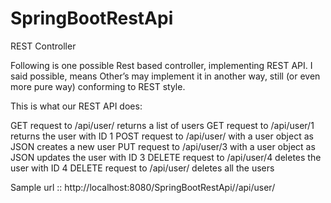 # SpringBootRestApi

REST Controller

Following is one possible Rest based controller, implementing REST API. I said possible, means Other’s may implement it in another way, still (or even more pure way) conforming to REST style.

This is what our REST API does:

GET request to /api/user/ returns a list of users
GET request to /api/user/1 returns the user with ID 1
POST request to /api/user/ with a user object as JSON creates a new user
PUT request to /api/user/3 with a user object as JSON updates the user with ID 3
DELETE request to /api/user/4 deletes the user with ID 4
DELETE request to /api/user/ deletes all the users

Sample url :: http://localhost:8080/SpringBootRestApi//api/user/ 
